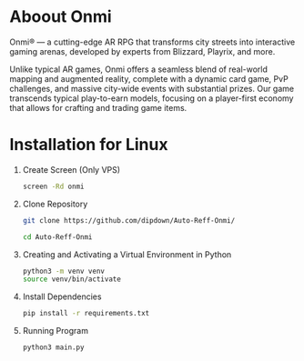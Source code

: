 # Aboout Onmi
Onmi® — a cutting-edge AR RPG that transforms city streets into interactive gaming arenas, developed by experts from Blizzard, Playrix, and more. 

Unlike typical AR games, Onmi offers a seamless blend of real-world mapping and augmented reality, complete with a dynamic card game, PvP challenges, and massive city-wide events with substantial prizes. Our game transcends typical play-to-earn models, focusing on a player-first economy that allows for crafting and trading game items. 

# Installation for Linux
1. Create Screen (Only VPS)
   ```sh
   screen -Rd onmi
   ```
2. Clone Repository
   ```sh
   git clone https://github.com/dipdown/Auto-Reff-Onmi/
   ```
   ```sh
   cd Auto-Reff-Onmi
   ```
3. Creating and Activating a Virtual Environment in Python
   ```sh
   python3 -m venv venv
   source venv/bin/activate
   ```
4. Install Dependencies
   ```sh
   pip install -r requirements.txt
   ```
6. Running Program
   ```sh
   python3 main.py
   ```

